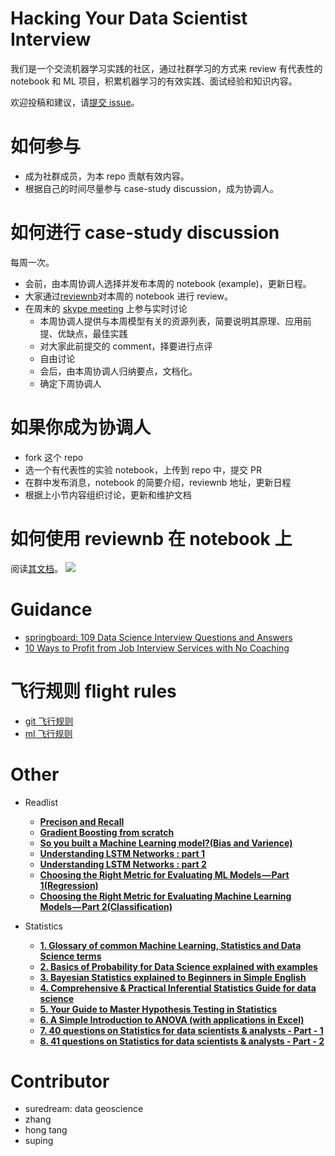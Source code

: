 # Hacking Your Data Scientist Interview

我们是一个交流机器学习实践的社区，通过社群学习的方式来 review 有代表性的 notebook 和 ML 项目，积累机器学习的有效实践、面试经验和知识内容。

欢迎投稿和建议，请[提交 issue](https://github.com/suredream/hack-your-ds-interview/issues)。

# 如何参与

- 成为社群成员，为本 repo 贡献有效内容。
- 根据自己的时间尽量参与 case-study discussion，成为协调人。

# 如何进行 case-study discussion

每周一次。
- 会前，由本周协调人选择并发布本周的 notebook (example)，更新日程。
- 大家通过[reviewnb](https://app.reviewnb.com/suredream/hack-your-ds-interview/)对本周的 notebook 进行 review。
- 在周末的 [skype meeting](https://join.skype.com/oEwwNpWdq8Ue) 上参与实时讨论
    - 本周协调人提供与本周模型有关的资源列表，简要说明其原理、应用前提、优缺点，最佳实践
    - 对大家此前提交的 comment，择要进行点评
    - 自由讨论
    - 会后，由本周协调人归纳要点，文档化。
    - 确定下周协调人

# 如果你成为协调人
- fork 这个 repo
- 选一个有代表性的实验 notebook，上传到 repo 中，提交 PR
- 在群中发布消息，notebook 的简要介绍，reviewnb 地址，更新日程
- 根据上小节内容组织讨论，更新和维护文档

# 如何使用 reviewnb 在 notebook 上

阅读[其文档](https://docs.reviewnb.com/)。
![](https://uploads-ssl.webflow.com/5ba4ebe021cb91ae35dbf88c/5c7d0095d99ee508018a9878_Screenshot%202019-03-04%20at%204.08.48%20PM.png)

# Guidance
- [springboard: 109 Data Science Interview Questions and Answers](https://www.springboard.com/blog/data-science/data-science-interview-questions/)
- [10 Ways to Profit from Job Interview Services with No Coaching](https://careerdirectors.com/profit-job-interview-coaching-strategy-services/)


# 飞行规则 flight rules
- [git 飞行规则](flight-rules/git-filght-rules.md)
- [ml 飞行规则](flight-rules/ml-flight-rules.md)

# Other
* Readlist
    * [**Precison and Recall**](https://en.wikipedia.org/wiki/Precision_and_recall)
    * [**Gradient Boosting from scratch**](https://medium.com/mlreview/gradient-boosting-from-scratch-1e317ae4587d)
    * [**So you built a Machine Learning model?(Bias and Varience)**](http://sourabhbajaj.com/blog/2017/03/16/so-you-built-a-machine-learning-model/)
    * [**Understanding LSTM Networks : part 1**](http://colah.github.io/posts/2015-08-Understanding-LSTMs/)
    * [**Understanding LSTM Networks : part 2**](https://arxiv.org/abs/1603.01354v5)
    * [**Choosing the Right Metric for Evaluating ML Models — Part 1(Regression)**](https://towardsdatascience.com/choosing-the-right-metric-for-machine-learning-models-part-1-a99d7d7414e4)
    * [**Choosing the Right Metric for Evaluating Machine Learning Models — Part 2(Classification)**](https://towardsdatascience.com/choosing-the-right-metric-for-evaluating-machine-learning-models-part-2-86d5649a5428)

* Statistics
  * [**1. Glossary of common Machine Learning, Statistics and Data Science terms**](https://www.analyticsvidhya.com/glossary-of-common-statistics-and-machine-learning-terms/)
  * [**2. Basics of Probability for Data Science explained with examples**](https://www.analyticsvidhya.com/blog/2017/02/basic-probability-data-science-with-examples/)
  * [**3. Bayesian Statistics explained to Beginners in Simple English**](https://www.analyticsvidhya.com/blog/2016/06/bayesian-statistics-beginners-simple-english/)
  * [**4. Comprehensive & Practical Inferential Statistics Guide for data science**](https://www.analyticsvidhya.com/blog/2017/01/comprehensive-practical-guide-inferential-statistics-data-science/)
  * [**5. Your Guide to Master Hypothesis Testing in Statistics**](https://www.analyticsvidhya.com/blog/2015/09/hypothesis-testing-explained/)
  * [**6. A Simple Introduction to ANOVA (with applications in Excel)**](https://www.analyticsvidhya.com/blog/2018/01/anova-analysis-of-variance/)
  * [**7. 40 questions on Statistics for data scientists & analysts - Part - 1**](https://www.analyticsvidhya.com/blog/2016/08/solutions-for-skilltest-in-statistics-revealed/)
  * [**8. 41 questions on Statistics for data scientists & analysts - Part - 2**](https://www.analyticsvidhya.com/blog/2017/05/41-questions-on-statisitics-data-scientists-analysts/)

# Contributor

- suredream: data geoscience
- zhang
- hong tang
- suping

